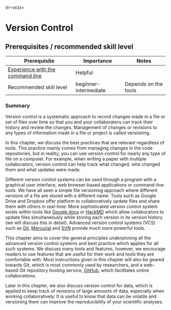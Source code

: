 (rr-vcs)=
# Version Control

## Prerequisites / recommended skill level

| Prerequisite | Importance | Notes |
| -------------|----------|------|
|[Experience with the command line](https://programminghistorian.org/en/lessons/intro-to-bash) | Helpful |  |
| Recommended skill level | beginner-intermediate | Depends on the tools |

### Summary

Version control is a systematic approach to record changes made in a file or set of files over time so that you and your collaborators can track their history and review the changes.
Management of changes or revisions to any types of information made in a file or project is called versioning.

In this chapter, we discuss the best practices that are relevant regardless of tools.
This practice mainly comes from managing changes in the code repositories, but in reality, you can use version control for nearly any type of file on a computer.
For example, when writing a paper with multiple collaborators, version control can help track what changed, who changed them and what updates were made.

Different version control systems can be used through a program with a graphical user interface, web browser-based applications or command-line tools.
We have all seen a simple file versioning approach where different versions of a file are stored with a different name.
Tools such as Google Drive and Dropbox offer platform to collaboratively update files and share them with others in real-time.
More sophisticated version control system exists within tools like [Google docs](https://docs.google.com/) or [HackMD](http://hackmd.io/) which allow collaborators to update files simultaneously while storing each version in its version history (we will discuss this in detail).
Advanced version control systems (VCS) such as [Git](https://en.wikipedia.org/wiki/Git), [Mercurial](https://www.mercurial-scm.org/) and [SVN](https://subversion.apache.org/) provide much more powerful tools.

This chapter aims to cover the general principles underpinning all the advanced version control systems and best practice which applies for all such systems.
We discuss many tools and features, however, we encourage readers to use features that are useful for their work and tools they are comfortable with.
Most instructions given in this chapter will also be geared towards Git, which is most commonly used by researchers, and a web-based Git repository hosting service, [GitHub](https://github.com/), which facilitates online collaborations.

Later in this chapter, we also discuss version control for data, which is applied to keep track of revisions of large amounts of data, especially when working collaboratively.
It is useful to know that data can be volatile and versioning them can improve the reproducibility of your scientific analyses.
